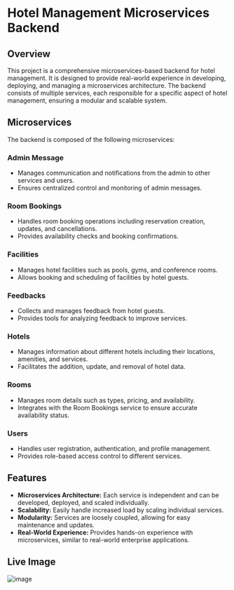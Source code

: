 # Hotel Management Microservices Backend

## Overview

This project is a comprehensive microservices-based backend for hotel management. It is designed to provide real-world experience in developing, deploying, and managing a microservices architecture. The backend consists of multiple services, each responsible for a specific aspect of hotel management, ensuring a modular and scalable system.

## Microservices

The backend is composed of the following microservices:

### Admin Message
- Manages communication and notifications from the admin to other services and users.
- Ensures centralized control and monitoring of admin messages.

### Room Bookings
- Handles room booking operations including reservation creation, updates, and cancellations.
- Provides availability checks and booking confirmations.

### Facilities
- Manages hotel facilities such as pools, gyms, and conference rooms.
- Allows booking and scheduling of facilities by hotel guests.

### Feedbacks
- Collects and manages feedback from hotel guests.
- Provides tools for analyzing feedback to improve services.

### Hotels
- Manages information about different hotels including their locations, amenities, and services.
- Facilitates the addition, update, and removal of hotel data.

### Rooms
- Manages room details such as types, pricing, and availability.
- Integrates with the Room Bookings service to ensure accurate availability status.

### Users
- Handles user registration, authentication, and profile management.
- Provides role-based access control to different services.

## Features

- **Microservices Architecture:** Each service is independent and can be developed, deployed, and scaled individually.
- **Scalability:** Easily handle increased load by scaling individual services.
- **Modularity:** Services are loosely coupled, allowing for easy maintenance and updates.
- **Real-World Experience:** Provides hands-on experience with microservices, similar to real-world enterprise applications.


## Live Image
![image](https://github.com/Chohankoti/Microservices/assets/110148983/f1c224a8-83bf-4652-adf0-734ce9b47c28)
